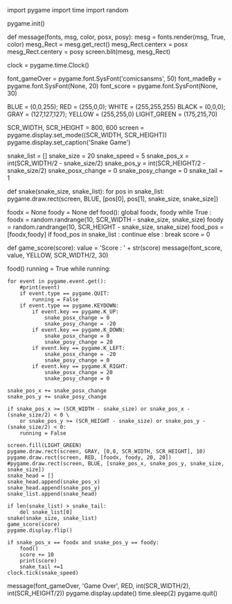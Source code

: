 import pygame
import time
import random

pygame.init()

def message(fonts, msg, color, posx, posy):
    mesg = fonts.render(msg, True, color)
    mesg_Rect = mesg.get_rect()
    mesg_Rect.centerx = posx
    mesg_Rect.centery = posy
    screen.blit(mesg, mesg_Rect)

clock = pygame.time.Clock()

font_gameOver = pygame.font.SysFont('comicsansms', 50)
font_madeBy = pygame.font.SysFont(None, 20)
font_score = pygame.font.SysFont(None, 30)

BLUE = (0,0,255); RED = (255,0,0); WHITE = (255,255,255)
BLACK = (0,0,0); GRAY = (127,127,127); YELLOW = (255,255,0)
LIGHT_GREEN = (175,215,70)

SCR_WIDTH, SCR_HEIGHT = 800, 600
screen = pygame.display.set_mode((SCR_WIDTH, SCR_HEIGHT))
pygame.display.set_caption('Snake Game')

snake_list = []
snake_size = 20
snake_speed = 5
snake_pos_x = int(SCR_WIDTH/2 - snake_size/2)
snake_pos_y = int(SCR_HEIGHT/2 - snake_size/2)
snake_posx_change = 0
snake_posy_change = 0
snake_tail = 1

def snake(snake_size, snake_list):
    for pos in snake_list:
        pygame.draw.rect(screen, BLUE, [pos[0], pos[1], snake_size, snake_size])

foodx = None
foody = None
def food():
    global foodx, foody
    while True :
        foodx = random.randrange(10, SCR_WIDTH - snake_size, snake_size) 
        foody = random.randrange(10, SCR_HEIGHT - snake_size, snake_size)
        food_pos = [foodx,foody]
        if food_pos in snake_list :
            continue
        else :
            break
score = 0 

def game_score(score):
    value = 'Score : ' + str(score)
    message(font_score, value, YELLOW, SCR_WIDTH/2, 30)

food()
running = True
while running:
    
    for event in pygame.event.get():
        #print(event)
        if event.type == pygame.QUIT:
            running = False
        if event.type == pygame.KEYDOWN:
            if event.key == pygame.K_UP:
                snake_posx_change = 0
                snake_posy_change = -20
            if event.key == pygame.K_DOWN:
                snake_posx_change = 0
                snake_posy_change = 20
            if event.key == pygame.K_LEFT:
                snake_posx_change = -20
                snake_posy_change = 0
            if event.key == pygame.K_RIGHT:
                snake_posx_change = 20
                snake_posy_change = 0

    snake_pos_x += snake_posx_change
    snake_pos_y += snake_posy_change

    if snake_pos_x >= (SCR_WIDTH - snake_size) or snake_pos_x - (snake_size/2) < 0 \
        or snake_pos_y >= (SCR_HEIGHT - snake_size) or snake_pos_y - (snake_size/2) < 0:
        running = False
    
    screen.fill(LIGHT_GREEN)
    pygame.draw.rect(screen, GRAY, [0,0, SCR_WIDTH, SCR_HEIGHT], 10)
    pygame.draw.rect(screen, RED, [foodx, foody, 20, 20])
    #pygame.draw.rect(screen, BLUE, [snake_pos_x, snake_pos_y, snake_size, snake_size])
    snake_head = []
    snake_head.append(snake_pos_x)
    snake_head.append(snake_pos_y)
    snake_list.append(snake_head)
        
    if len(snake_list) > snake_tail:
        del snake_list[0]
    snake(snake_size, snake_list)
    game_score(score)
    pygame.display.flip()
    
    if snake_pos_x == foodx and snake_pos_y == foody:
        food()
        score += 10
        print(score)
        snake_tail +=1
    clock.tick(snake_speed)

message(font_gameOver, 'Game Over', RED, int(SCR_WIDTH/2), int(SCR_HEIGHT/2))
pygame.display.update()
time.sleep(2)
pygame.quit()
